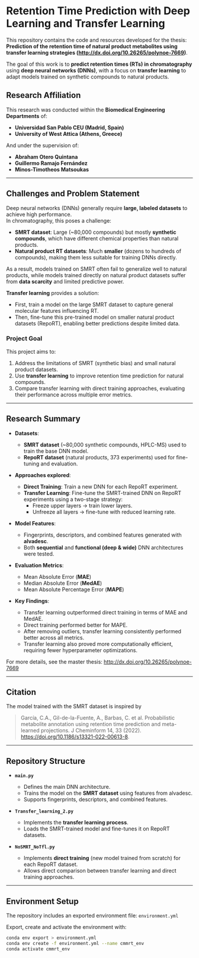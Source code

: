 # Retention Time Prediction with Deep Learning and Transfer Learning

This repository contains the code and resources developed for the thesis:  
**Prediction of the retention time of natural product metabolites using transfer learning strategies (http://dx.doi.org/10.26265/polynoe-7669)**.  

The goal of this work is to **predict retention times (RTs) in chromatography** using **deep neural networks (DNNs)**, with a focus on **transfer learning** to adapt models trained on synthetic compounds to natural products.  

## Research Affiliation  

This research was conducted within the **Biomedical Engineering Departments** of:  

- **Universidad San Pablo CEU (Madrid, Spain)**  
- **University of West Attica (Athens, Greece)**


And under the supervision of:  

- **Abraham Otero Quintana**  
- **Guillermo Ramajo Fernández**  
- **Minos-Timotheos Matsoukas** 


---
##  Challenges and Problem Statement  

Deep neural networks (DNNs) generally require **large, labeled datasets** to achieve high performance.  
In chromatography, this poses a challenge:  

- **SMRT dataset**: Large (~80,000 compounds) but mostly **synthetic compounds**, which have different chemical properties than natural products.  
- **Natural product RT datasets**: Much **smaller** (dozens to hundreds of compounds), making them less suitable for training DNNs directly.  

As a result, models trained on SMRT often fail to generalize well to natural products, while models trained directly on natural product datasets suffer from **data scarcity** and limited predictive power.  

**Transfer learning** provides a solution:  
- First, train a model on the large SMRT dataset to capture general molecular features influencing RT.  
- Then, fine-tune this pre-trained model on smaller natural product datasets (RepoRT), enabling better predictions despite limited data.  

### Project Goal  
This project aims to:  
1. Address the limitations of SMRT (synthetic bias) and small natural product datasets.  
2. Use **transfer learning** to improve retention time prediction for natural compounds.  
3. Compare transfer learning with direct training approaches, evaluating their performance across multiple error metrics.  


---

## Research Summary  

- **Datasets**:  
  - **SMRT dataset** (~80,000 synthetic compounds, HPLC-MS) used to train the base DNN model.  
  - **RepoRT dataset** (natural products, 373 experiments) used for fine-tuning and evaluation.  

- **Approaches explored**:  
  - **Direct Training**: Train a new DNN for each RepoRT experiment.  
  - **Transfer Learning**: Fine-tune the SMRT-trained DNN on RepoRT experiments using a two-stage strategy:  
     - Freeze upper layers → train lower layers.  
     - Unfreeze all layers → fine-tune with reduced learning rate.  

- **Model Features**:  
  - Fingerprints, descriptors, and combined features generated with **alvadesc**.  
  - Both **sequential** and **functional (deep & wide)** DNN architectures were tested.  

- **Evaluation Metrics**:  
  - Mean Absolute Error (**MAE**)  
  - Median Absolute Error (**MedAE**)  
  - Mean Absolute Percentage Error (**MAPE**)  

- **Key Findings**:  
  - Transfer learning outperformed direct training in terms of MAE and MedAE.  
  - Direct training performed better for MAPE.  
  - After removing outliers, transfer learning consistently performed better across all metrics.  
  - Transfer learning also proved more computationally efficient, requiring fewer hyperparameter optimizations.  

For more details, see the master thesis: http://dx.doi.org/10.26265/polynoe-7669

---
## Citation

The model trained with the SMRT dataset is inspired by
> García, C.A., Gil-de-la-Fuente, A., Barbas, C. et al. Probabilistic metabolite annotation using retention time prediction and meta-learned projections. J Cheminform 14, 33 (2022). https://doi.org/10.1186/s13321-022-00613-8. 

---


## Repository Structure  

- **`main.py`**  
  - Defines the main DNN architecture.  
  - Trains the model on the **SMRT dataset** using features from alvadesc.  
  - Supports fingerprints, descriptors, and combined features.  

- **`Transfer_learning_2.py`**  
  - Implements the **transfer learning process**.  
  - Loads the SMRT-trained model and fine-tunes it on RepoRT datasets.  

- **`NoSMRT_NoTfl.py`**  
  - Implements **direct training** (new model trained from scratch) for each RepoRT dataset.  
  - Allows direct comparison between transfer learning and direct training approaches.  



---

## Environment Setup  

The repository includes an exported environment file: `environment.yml`  

Export, create and activate the environment with:  
```bash
conda env export > environment.yml
conda env create -f environment.yml --name cmmrt_env
conda activate cmmrt_env


